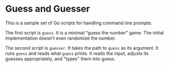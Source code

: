 # Guess and Guesser

This is a sample set of Go scripts for handling command line prompts.

The first script is `guess`.
It is a minimal "guess the number" game.
The initial implementation doesn't even randomize the number.

The second script is `guesser`.
It takes the path to `guess` as its argument.
It runs `guess` and reads what `guess` prints.
It reads the input, adjusts its guesses appropriately, and "types" them into guess.
